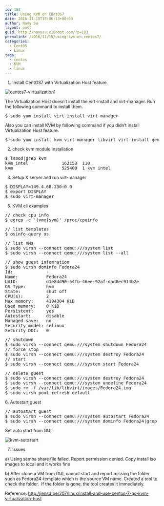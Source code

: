 ```yaml
---
id: 183
title: Using KVM on CentOS7
date: 2016-11-15T15:06:13+00:00
author: Navy Su
layout: post
guid: http://navysu.x10host.com/?p=183
permalink: /2016/11/15/using-kvm-on-centos7/
categories:
  - CentOS
  - Linux
tags:
  - centos
  - KVM
  - linux
---
```

1. Install CentOS7 with Virtualization Host feature
  
<img class="alignnone wp-image-184 size-full" src="https://i1.wp.com/navysu.x10host.com/wp-content/uploads/2016/11/centos7-virtualization1.png?fit=840%2C623" alt="centos7-virtualization1" srcset="https://i1.wp.com/navysu.x10host.com/wp-content/uploads/2016/11/centos7-virtualization1.png?w=1018 1018w, https://i1.wp.com/navysu.x10host.com/wp-content/uploads/2016/11/centos7-virtualization1.png?resize=300%2C222 300w, https://i1.wp.com/navysu.x10host.com/wp-content/uploads/2016/11/centos7-virtualization1.png?resize=768%2C570 768w" sizes="(max-width: 709px) 85vw, (max-width: 909px) 67vw, (max-width: 1362px) 62vw, 840px" data-recalc-dims="1" />

The Virtualization Host doesn&#8217;t install the virt-install and virt-manager. Run the following command to install them.

<pre class="prettyprint">$ sudo yum install virt-install virt-manager</pre>

Also you can install KVM by following command if you didn&#8217;t install Virtualization Host feature.

<pre class="prettyprint">$ sudo yum install kvm virt-manager libvirt virt-install qemu-kvm xauth dejavu-lgc-sans-fonts
</pre>

2. check kvm module installation

<pre class="prettyprint">$ lsmod|grep kvm
kvm_intel             162153  110
kvm                   525409  1 kvm_intel</pre>

3. Setup X server and run virt-manager

<pre class="prettyprint">$ DISPLAY=149.4.68.230:0.0
$ export DISPLAY
$ sudo virt-manager</pre>

5. KVM cli examples<!--?prettify linenums=true?-->

<pre class="prettyprint">// check cpu info
$ egrep -c '(vmx|svm)' /proc/cpuinfo</pre>

<pre class="prettyprint">// list templates
$ osinfo-query os</pre>

<pre class="prettyprint">// list VMs
$ sudo virsh --connect qemu:///system list
$ sudo virsh --connect qemu:///system list --all
</pre>

<!--?prettify linenums=true?-->

<pre class="prettyprint">// show guest infomration
$ sudo virsh dominfo Fedora24
Id:             -
Name:           Fedora24
UUID:           d1e8dd90-54fb-46ee-92af-dad8ec914b2e
OS Type:        hvm
State:          shut off
CPU(s):         2
Max memory:     4194304 KiB
Used memory:    0 KiB
Persistent:     yes
Autostart:      disable
Managed save:   no
Security model: selinux
Security DOI:   0
</pre>

<!--?prettify linenums=true?-->

<pre class="prettyprint">// shutdown
$ sudo virsh --connect qemu:///system shutdown Fedora24
// force stop
$ sudo virsh --connect qemu:///system destroy Fedora24
// start
$ sudo virsh --connect qemu:///system start Fedora24
</pre>

<!--?prettify linenums=true?-->

<pre class="prettyprint">// delete guest
$ sudo virsh --connect qemu:///system destroy Fedora24
$ sudo virsh --connect qemu:///system undefine Fedora24
$ sudo rm -f /var/lib/libvirt/images/Fedora24.img
$ sudo virsh pool-refresh default
</pre>

<!--?prettify linenums=true?-->6. Autostart guest

<pre class="prettyprint">// autostart guest
$ sudo virsh --connect qemu:///system autostart Fedora24
$ sudo virsh --connect qemu:///system dominfo Fedora24|grep Auto
</pre>

Set auto start from GUI

<img class="alignnone wp-image-187 size-large" src="https://i1.wp.com/navysu.x10host.com/wp-content/uploads/2016/11/KVM-autostart-1024x861.png?fit=840%2C706" alt="kvm-autostart" srcset="https://i0.wp.com/navysu.x10host.com/wp-content/uploads/2016/11/KVM-autostart.png?resize=1024%2C861 1024w, https://i0.wp.com/navysu.x10host.com/wp-content/uploads/2016/11/KVM-autostart.png?resize=300%2C252 300w, https://i0.wp.com/navysu.x10host.com/wp-content/uploads/2016/11/KVM-autostart.png?resize=768%2C646 768w, https://i0.wp.com/navysu.x10host.com/wp-content/uploads/2016/11/KVM-autostart.png?w=1031 1031w" sizes="(max-width: 709px) 85vw, (max-width: 909px) 67vw, (max-width: 1362px) 62vw, 840px" data-recalc-dims="1" />

7. Issues

a) Using samba share file failed. Report permission denied. Copy install iso images to local and it works fine

b) After clone a VM from GUI, cannot start and report missing the folder such as Fedora24-template which is the source VM name. Created a tool to check the folder.  If the folder is gone, the tool creates it immediately.

Reference: <http://jensd.be/207/linux/install-and-use-centos-7-as-kvm-virtualization-host>